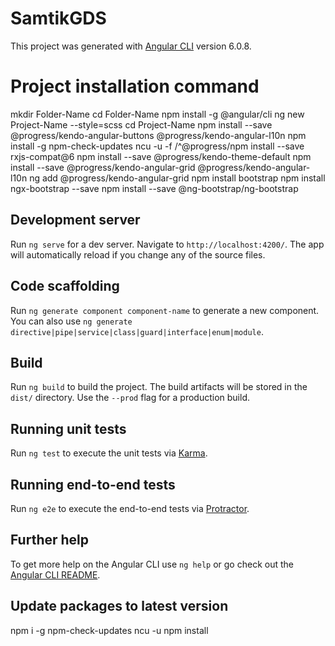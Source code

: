 # SamtikGDS
This project was generated with [Angular CLI](https://github.com/angular/angular-cli) version 6.0.8.

# Project installation command

mkdir Folder-Name
cd Folder-Name
npm install -g @angular/cli
ng new Project-Name --style=scss
cd Project-Name
npm install --save @progress/kendo-angular-buttons @progress/kendo-angular-l10n
npm install -g npm-check-updates
ncu -u -f /^@progress/npm install --save rxjs-compat@6
npm install --save @progress/kendo-theme-default
npm install --save @progress/kendo-angular-grid @progress/kendo-angular-l10n
ng add @progress/kendo-angular-grid
npm install bootstrap
npm install ngx-bootstrap --save
npm install --save @ng-bootstrap/ng-bootstrap

## Development server

Run `ng serve` for a dev server. Navigate to `http://localhost:4200/`. The app will automatically reload if you change any of the source files.

## Code scaffolding

Run `ng generate component component-name` to generate a new component. You can also use `ng generate directive|pipe|service|class|guard|interface|enum|module`.

## Build

Run `ng build` to build the project. The build artifacts will be stored in the `dist/` directory. Use the `--prod` flag for a production build.

## Running unit tests

Run `ng test` to execute the unit tests via [Karma](https://karma-runner.github.io).

## Running end-to-end tests

Run `ng e2e` to execute the end-to-end tests via [Protractor](http://www.protractortest.org/).

## Further help

To get more help on the Angular CLI use `ng help` or go check out the [Angular CLI README](https://github.com/angular/angular-cli/blob/master/README.md).

## Update packages to latest version

npm i -g npm-check-updates
ncu -u
npm install




